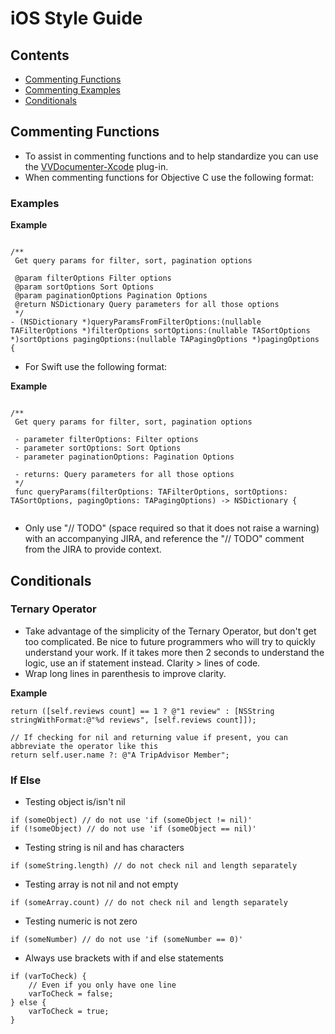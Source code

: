 iOS Style Guide
===============


## Contents
* [Commenting Functions](#commenting_functions)
 * [Commenting Examples](#commenting-examples)
* [Conditionals](#conditionals)




<a name="commenting_functions"></a>
## Commenting Functions
- To assist in commenting functions and to help standardize you can use the [VVDocumenter-Xcode](https://github.com/onevcat/VVDocumenter-Xcode) plug-in.
- When commenting functions for Objective C use the following format:

### Examples
**Example**

```objc

/**
 Get query params for filter, sort, pagination options
 
 @param filterOptions Filter options
 @param sortOptions Sort Options
 @param paginationOptions Pagination Options
 @return NSDictionary Query parameters for all those options
 */
- (NSDictionary *)queryParamsFromFilterOptions:(nullable TAFilterOptions *)filterOptions sortOptions:(nullable TASortOptions *)sortOptions pagingOptions:(nullable TAPagingOptions *)pagingOptions {

```

- For Swift use the following format:

**Example**

```objc

/**
 Get query params for filter, sort, pagination options
     
 - parameter filterOptions: Filter options
 - parameter sortOptions: Sort Options
 - parameter paginationOptions: Pagination Options
     
 - returns: Query parameters for all those options
 */
 func queryParams(filterOptions: TAFilterOptions, sortOptions: TASortOptions, pagingOptions: TAPagingOptions) -> NSDictionary {


```

- Only use "// TODO" (space required so that it does not raise a warning) with an accompanying JIRA, and reference the "// TODO" comment from the JIRA to provide context.

<a name="#conditionals"></a>
## Conditionals

### Ternary Operator
- Take advantage of the simplicity of the Ternary Operator, but don't get too complicated. Be nice to future programmers who will try to quickly understand your work. If it takes more then 2 seconds to understand the logic, use an if statement instead. Clarity > lines of code.
- Wrap long lines in parenthesis to improve clarity.

**Example**

```objc
return ([self.reviews count] == 1 ? @"1 review" : [NSString stringWithFormat:@"%d reviews", [self.reviews count]]);
```

```objc
// If checking for nil and returning value if present, you can abbreviate the operator like this
return self.user.name ?: @"A TripAdvisor Member";
```

### If Else

 - Testing object is/isn't nil
```
if (someObject) // do not use 'if (someObject != nil)'
if (!someObject) // do not use 'if (someObject == nil)'
```
 - Testing string is nil and has characters
```
if (someString.length) // do not check nil and length separately
```
 - Testing array is not nil and not empty
```
if (someArray.count) // do not check nil and length separately
```

 - Testing numeric is not zero
```
if (someNumber) // do not use 'if (someNumber == 0)'
```

 - Always use brackets with if and else statements
```
if (varToCheck) {
    // Even if you only have one line 
    varToCheck = false;
} else {
    varToCheck = true;
}
```
